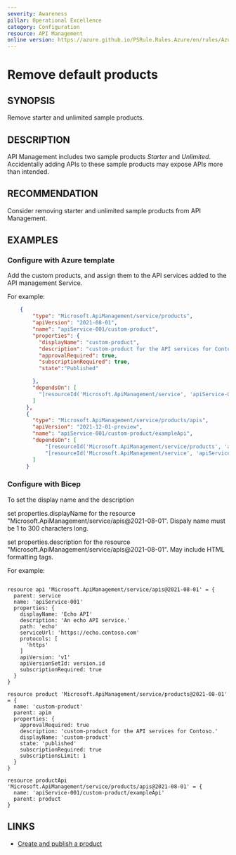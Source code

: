 ```yaml
---
severity: Awareness
pillar: Operational Excellence
category: Configuration
resource: API Management
online version: https://azure.github.io/PSRule.Rules.Azure/en/rules/Azure.APIM.SampleProducts/
---
```


# Remove default products

## SYNOPSIS

Remove starter and unlimited sample products.

## DESCRIPTION

API Management includes two sample products _Starter_ and _Unlimited_.
Accidentally adding APIs to these sample products may expose APIs more than intended.

## RECOMMENDATION

Consider removing starter and unlimited sample products from API Management.

## EXAMPLES

### Configure with Azure template

Add the custom products, and assign them to the API services added to the API management Service.

For example:

```json
    {
        "type": "Microsoft.ApiManagement/service/products",
        "apiVersion": "2021-08-01",
        "name": "apiService-001/custom-product",
        "properties": {
          "displayName": "custom-product",
          "description": "custom-product for the API services for Contoso.",
          "approvalRequired": true,
          "subscriptionRequired": true,
          "state":"Published"

        },
        "dependsOn": [
          "[resourceId('Microsoft.ApiManagement/service', 'apiService-001')]"
        ]
      },
      {
        "type": "Microsoft.ApiManagement/service/products/apis",
        "apiVersion": "2021-12-01-preview",
        "name": "apiService-001/custom-product/exampleApi",
        "dependsOn": [
            "[resourceId('Microsoft.ApiManagement/service/products', 'apiService-001', 'custom-product')]",
            "[resourceId('Microsoft.ApiManagement/service', 'apiService-001')]"
        ]
      }

```

### Configure with Bicep

To set the display name and the description

set properties.displayName	for the resource "Microsoft.ApiManagement/service/apis@2021-08-01". Dispaly name must be 1 to 300 characters long.

set	properties.description for the resource "Microsoft.ApiManagement/service/apis@2021-08-01". May include HTML formatting tags.

For example:

```bicep

resource api 'Microsoft.ApiManagement/service/apis@2021-08-01' = {
  parent: service
  name: 'apiService-001'
  properties: {
    displayName: 'Echo API'
    description: 'An echo API service.'
    path: 'echo'
    serviceUrl: 'https://echo.contoso.com'
    protocols: [
      'https'
    ]
    apiVersion: 'v1'
    apiVersionSetId: version.id
    subscriptionRequired: true
  }
}

resource product 'Microsoft.ApiManagement/service/products@2021-08-01' = {
  name: 'custom-product'
  parent: apim
  properties: {
    approvalRequired: true
    description: 'custom-product for the API services for Contoso.'
    displayName: 'custom-product'
    state: 'published'
    subscriptionRequired: true
    subscriptionsLimit: 1
  }
}

resource productApi 'Microsoft.ApiManagement/service/products/apis@2021-08-01' = {
  name: 'apiService-001/custom-product/exampleApi'
  parent: product
}

```


## LINKS

- [Create and publish a product](https://docs.microsoft.com/azure/api-management/api-management-howto-add-products)
